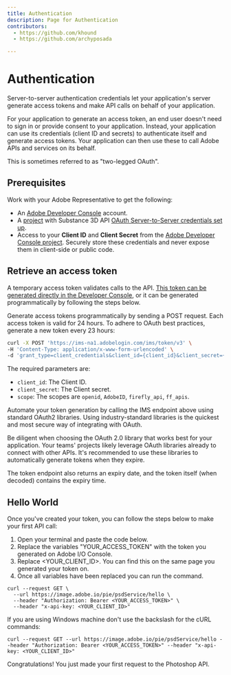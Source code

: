 ```yaml
---
title: Authentication
description: Page for Authentication
contributors:
  - https://github.com/khound
  - https://github.com/archyposada

---
```


# Authentication

Server-to-server authentication credentials let your application's server generate access tokens and make API calls on behalf of your application.

For your application to generate an access token, an end user doesn't need to sign in or provide consent to your application. Instead, your application can use its credentials (client ID and secrets) to authenticate itself and generate access tokens. Your application can then use these to call Adobe APIs and services on its behalf.

This is sometimes referred to as "two-legged OAuth".

## Prerequisites

Work with your Adobe Representative to get the following:

- An [Adobe Developer Console][2] account.
- A [project][3] with Substance 3D API [OAuth Server-to-Server credentials set up][4].
- Access to your **Client ID** and **Client Secret** from the [Adobe Developer Console project][5]. Securely store these credentials and never expose them in client-side or public code.

## Retrieve an access token

A temporary access token validates calls to the API. [This token can be generated directly in the Developer Console][8],
or it can be generated programmatically by following the steps below.

Generate access tokens programmatically by sending a POST request. Each access token is valid for 24 hours. To adhere to OAuth best practices, generate a new token every 23 hours:

```bash
curl -X POST 'https://ims-na1.adobelogin.com/ims/token/v3' \
-H 'Content-Type: application/x-www-form-urlencoded' \
-d 'grant_type=client_credentials&client_id={client_id}&client_secret={client_secret}&scope=openid,AdobeID,firefly_api,ff_apis'
```

The required parameters are:

- `client_id`: The Client ID.
- `client_secret`: The Client secret.
- `scope`: The scopes are `openid`, `AdobeID`, `firefly_api`, `ff_apis`.

Automate your token generation by calling the IMS endpoint above using standard OAuth2 libraries. Using industry-standard libraries is the quickest and most secure way of integrating with OAuth.

Be diligent when choosing the OAuth 2.0 library that works best for your application. Your teams' projects likely leverage OAuth libraries already to connect with other APIs. It's recommended to use these libraries to automatically generate tokens when they expire.

The token endpoint also returns an expiry date, and the token itself (when decoded) contains the expiry time.

## Hello World

Once you've created your token, you can follow the steps below to make your first API call:

1. Open your terminal and paste the code below.
2. Replace the variables "YOUR_ACCESS_TOKEN" with the token you generated on Adobe I/O Console.
3. Replace <YOUR_CLIENT_ID>. You can find this on the same page you generated your token on.
4. Once all variables have been replaced you can run the command.

``` shell
curl --request GET \
  --url https://image.adobe.io/pie/psdService/hello \
  --header "Authorization: Bearer <YOUR_ACCESS_TOKEN>" \
  --header "x-api-key: <YOUR_CLIENT_ID>"
```

If you are using Windows machine don't use the backslash for the cURL commands:

``` shell
curl --request GET --url https://image.adobe.io/pie/psdService/hello --header "Authorization: Bearer <YOUR_ACCESS_TOKEN>" --header "x-api-key: <YOUR_CLIENT_ID>"
```

Congratulations! You just made your first request to the Photoshop API.

<!-- Links -->
[2]: https://developer.adobe.com/
[3]: https://developer.adobe.com/developer-console/docs/guides/projects/projects-empty/
[4]: https://developer.adobe.com/developer-console/docs/guides/services/services-add-api-oauth-s2s/
[5]: https://developer.adobe.com/developer-console/docs/guides/services/services-add-api-oauth-s2s/#api-overview
[8]: https://developer.adobe.com/developer-console/docs/guides/services/services-add-api-oauth-s2s#generate-token
